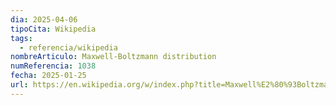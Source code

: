 ```yaml
---
dia: 2025-04-06
tipoCita: Wikipedia
tags:
  - referencia/wikipedia
nombreArticulo: Maxwell-Boltzmann distribution
numReferencia: 1038
fecha: 2025-01-25
url: https://en.wikipedia.org/w/index.php?title=Maxwell%E2%80%93Boltzmann_distribution&oldid=1271824114
---
```

